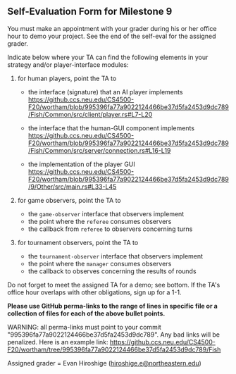 ## Self-Evaluation Form for Milestone 9

You must make an appointment with your grader during his or her office
hour to demo your project. See the end of the self-eval for the assigned
grader. 

Indicate below where your TA can find the following elements in your strategy 
and/or player-interface modules: 

1. for human players, point the TA to
   - the interface (signature) that an AI player implements  
     https://github.ccs.neu.edu/CS4500-F20/wortham/blob/995396fa77a9022124466be37d5fa2453d9dc789/Fish/Common/src/client/player.rs#L7-L20
   
   - the interface that the human-GUI component implements  
     https://github.ccs.neu.edu/CS4500-F20/wortham/blob/995396fa77a9022124466be37d5fa2453d9dc789/Fish/Common/src/server/connection.rs#L16-L19
   
   - the implementation of the player GUI  
     https://github.ccs.neu.edu/CS4500-F20/wortham/blob/995396fa77a9022124466be37d5fa2453d9dc789/9/Other/src/main.rs#L33-L45
   

2. for game observers, point the TA to
   - the `game-observer` interface that observers implement 
   - the point where the `referee` consumes observers 
   - the callback from `referee` to observers concerning turns

3. for tournament observers, point the TA to
   - the `tournament-observer` interface that observers implement 
   - the point where the `manager` consumes observers 
   - the callback to observes concerning the results of rounds 


Do not forget to meet the assigned TA for a demo; see bottom.  If the
TA's office hour overlaps with other obligations, sign up for a 1-1.


**Please use GitHub perma-links to the range of lines in specific
file or a collection of files for each of the above bullet points.**


  WARNING: all perma-links must point to your commit "995396fa77a9022124466be37d5fa2453d9dc789".
  Any bad links will be penalized.
  Here is an example link:
    <https://github.ccs.neu.edu/CS4500-F20/wortham/tree/995396fa77a9022124466be37d5fa2453d9dc789/Fish>

Assigned grader = Evan Hiroshige (hiroshige.e@northeastern.edu)

